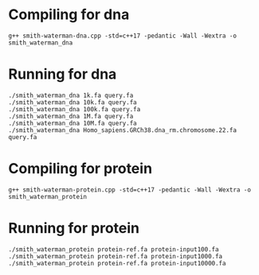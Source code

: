 # Compiling for dna

```
g++ smith-waterman-dna.cpp -std=c++17 -pedantic -Wall -Wextra -o smith_waterman_dna
```

# Running for dna

```
./smith_waterman_dna 1k.fa query.fa
./smith_waterman_dna 10k.fa query.fa
./smith_waterman_dna 100k.fa query.fa
./smith_waterman_dna 1M.fa query.fa
./smith_waterman_dna 10M.fa query.fa
./smith_waterman_dna Homo_sapiens.GRCh38.dna_rm.chromosome.22.fa query.fa
```

# Compiling for protein

```
g++ smith-waterman-protein.cpp -std=c++17 -pedantic -Wall -Wextra -o smith_waterman_protein
```

# Running for protein

```
./smith_waterman_protein protein-ref.fa protein-input100.fa
./smith_waterman_protein protein-ref.fa protein-input1000.fa
./smith_waterman_protein protein-ref.fa protein-input10000.fa
```
